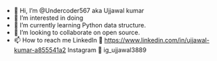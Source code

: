 - 👋 Hi, I’m @Undercoder567 aka Ujjawal kumar
- 👀 I’m interested in doing 
- 🌱 I’m currently learning Python data structure. 
- 💞️ I’m looking to collaborate on open source. 
- 📫 How to reach me 
LinkedIn 🔗 https://www.linkedin.com/in/ujjawal-kumar-a855541a2
Instagram 🤳 ig_ujjawal3889

<!---
Undercoder567/Undercoder567 is a ✨ special ✨ repository because its `README.md` (this file) appears on your GitHub profile.
You can click the Preview link to take a look at your changes.
--->
